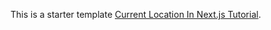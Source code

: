 This is a starter template [Current Location In Next.js Tutorial](https://nextjs.org/learn/basics/api-routes).